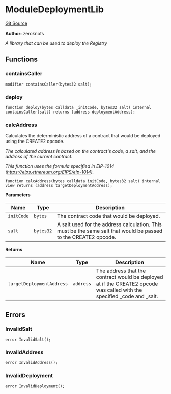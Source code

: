 # ModuleDeploymentLib
[Git Source](https://github.com/rhinestonewtf/registry/blob/350cdd9001705a91cd42a82c8ee3e0cd055714e5/src/lib/ModuleDeploymentLib.sol)

**Author:**
zeroknots

*A library that can be used to deploy the Registry*


## Functions
### containsCaller


```solidity
modifier containsCaller(bytes32 salt);
```

### deploy


```solidity
function deploy(bytes calldata _initCode, bytes32 salt) internal containsCaller(salt) returns (address deploymentAddress);
```

### calcAddress

Calculates the deterministic address of a contract that would be deployed using the CREATE2 opcode.

*The calculated address is based on the contract's code, a salt, and the address of the current contract.*

*This function uses the formula specified in EIP-1014 (https://eips.ethereum.org/EIPS/eip-1014).*


```solidity
function calcAddress(bytes calldata initCode, bytes32 salt) internal view returns (address targetDeploymentAddress);
```
**Parameters**

|Name|Type|Description|
|----|----|-----------|
|`initCode`|`bytes`|The contract code that would be deployed.|
|`salt`|`bytes32`|A salt used for the address calculation. This must be the same salt that would be passed to the CREATE2 opcode.|

**Returns**

|Name|Type|Description|
|----|----|-----------|
|`targetDeploymentAddress`|`address`|The address that the contract would be deployed at if the CREATE2 opcode was called with the specified _code and _salt.|


## Errors
### InvalidSalt

```solidity
error InvalidSalt();
```

### InvalidAddress

```solidity
error InvalidAddress();
```

### InvalidDeployment

```solidity
error InvalidDeployment();
```

